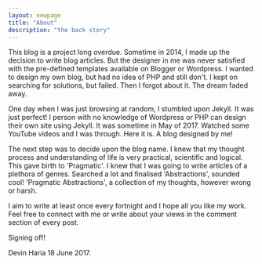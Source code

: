 ```yaml
---
layout: newpage
title: "About"
description: "the back story"
---
```


This blog is a project long overdue. Sometime in 2014, I made up the decision to write blog articles. But the designer in me was never satisfied with the pre-defined templates available on Blogger or Wordpress. I wanted to design my own blog, but had no idea of PHP and still don't. I kept on searching for solutions, but failed. Then I forgot about it. The dream faded away. 

One day when I was just browsing at random, I stumbled upon Jekyll. It was just perfect! I person with no knowledge of Wordpress or PHP can design their own site using Jekyll. It was sometime in May of 2017. Watched some YouTube videos and I was through. Here it is. A blog designed by me!

The next step was to decide upon the blog name. I knew that my thought process and understanding of life is very practical, scientific and logical. This gave birth to 'Pragmatic'. I knew that I was going to write articles of a plethora of genres. Searched a lot and finalised 'Abstractions', sounded cool! 'Pragmatic Abstractions', a collection of my thoughts, however wrong or harsh. 

I aim to write at least once every fortnight and I hope all you like my work. Feel free to connect with me or write about your views in the comment section of every post.

Signing off!

Devin Haria
18 June 2017.